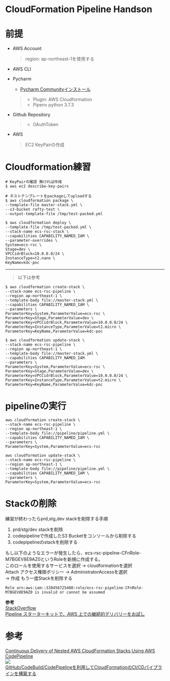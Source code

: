 # CloudFormation Pipeline Handson

# 前提

- AWS Account
  > region: ap-northeast-1を使用する

- AWS CLI
- Pycharm  
  - [Pycharm Communityインストール](https://www.jetbrains.com/pycharm/download/#section=mac)
  > - Plugin: AWS Cloudformation 
  > - Pipenv python 3.7.3
- Github Repository  
  > - OAuthToken

- AWS  
  > EC2 KeyPairの作成

# Cloudformation練習

```
# KeyPairの確認 無ければ作成
$ aws ec2 describe-key-pairs
```

```
# ネストテンプレートをpackageしてuploadする
$ aws cloudformation package \
--template-file master-stack.yml \
--s3-bucket rafty-test \
--output-template-file /tmp/test-packed.yml

$ aws cloudformation deploy \
--template-file /tmp/test-packed.yml \
--stack-name ecs-rsc-stack \
--capabilities CAPABILITY_NAMED_IAM \
--parameter-overrides \
System=ecs-rsc \
Stage=dev \
VPCCidrBlock=10.0.0.0/24 \
InstanceType=t2.nano \
KeyName=kdc-poc
```

---
> 以下は参考

```
$ aws cloudformation create-stack \
--stack-name ecs-rsc-pipeline \
--region ap-northeast-1 \
--template-body file://master-stack.yml \
--capabilities CAPABILITY_NAMED_IAM \
--parameters \
ParameterKey=System,ParameterValue=ecs-rsc \
ParameterKey=Stage,ParameterValue=dev \
ParameterKey=VPCCidrBlock,ParameterValue=10.0.0.0/24 \
ParameterKey=InstanceType,ParameterValue=t2.micro \
ParameterKey=KeyName,ParameterValue=kdc-poc
```

```
$ aws cloudformation update-stack \
--stack-name ecs-rsc-pipeline \
--region ap-northeast-1 \
--template-body file://master-stack.yml \
--capabilities CAPABILITY_NAMED_IAM
--parameters \
ParameterKey=System,ParameterValue=ecs-rsc \
ParameterKey=Stage,ParameterValue=dev \
ParameterKey=VPCCidrBlock,ParameterValue=10.0.0.0/24 \
ParameterKey=InstanceType,ParameterValue=t2.micro \
ParameterKey=KeyName,ParameterValue=kdc-poc
```

# pipelineの実行

```
aws cloudformation create-stack \
--stack-name ecs-rsc-pipeline \
--region ap-northeast-1 \
--template-body file://pipeline/pipeline.yml \
--capabilities CAPABILITY_NAMED_IAM \
--parameters \
ParameterKey=System,ParameterValue=ecs-rsc
```

```
aws cloudformation update-stack \
--stack-name ecs-rsc-pipeline \
--region ap-northeast-1 \
--template-body file://pipeline/pipeline.yml \
--capabilities CAPABILITY_NAMED_IAM \
--parameters \
ParameterKey=System,ParameterValue=ecs-rsc
```

# Stackの削除
練習が終わったらprd,stg,dev stackを削除する手順  
1. prd/stg/dev stackを削除  
2. codepipelineで作成したS3 Bucketをコンソールから削除する  
3. codepipelineのstackを削除する  

もし以下のようなエラーが発生したら、ecs-rsc-pipeline-CFnRole-M7BGEV8E9AZ0というRoleを新規に作成する。  
このロールを使用するサービスを選択 -> cloudformationを選択  
Attach アクセス権限ポリシー -> AdministratorAccessを選択  
-> 作成
もう一度Stackを削除する  
```
Role arn:aws:iam::338456725408:role/ecs-rsc-pipeline-CFnRole-M7BGEV8E9AZ0 is invalid or cannot be assumed
```
__参考__  
[StackOverflow](https://stackoverflow.com/questions/48709423/unable-to-delete-cfn-stack-role-is-invalid-or-cannot-be-assumed)  
[Pipeline スターターキットで、AWS 上での継続的デリバリーをお試し](https://aws.typepad.com/sajp/2016/04/explore-continuous-delivery-in-aws-with-the-pipeline-starter-kit.html)  


# 参考
[Continuous Delivery of Nested AWS CloudFormation Stacks Using AWS CodePipeline](https://aws.amazon.com/jp/blogs/devops/continuous-delivery-of-nested-aws-cloudformation-stacks-using-aws-codepipeline/)  
![](https://d2908q01vomqb2.cloudfront.net/7719a1c782a1ba91c031a682a0a2f8658209adbf/2017/06/07/Pipeline_vertical_design-2-362x1024.png)  
[GitHub/CodeBuild/CodePipelineを利用してCloudFormationのCI/CDパイプラインを構築する](https://dev.classmethod.jp/cloud/aws/developing-cloudformation-ci-cd-pipeline-with-github-codebuild-codepipeline/)
